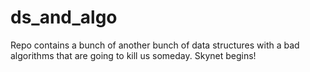 # ds_and_algo
Repo contains a bunch of another bunch of data structures with a bad algorithms that are going to kill us someday. Skynet begins!
